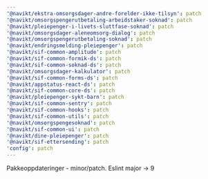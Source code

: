 ```yaml
---
'@navikt/ekstra-omsorgsdager-andre-forelder-ikke-tilsyn': patch
'@navikt/omsorgspengerutbetaling-arbeidstaker-soknad': patch
'@navikt/pleiepenger-i-livets-sluttfase-soknad': patch
'@navikt/omsorgsdager-aleneomsorg-dialog': patch
'@navikt/omsorgspengerutbetaling-soknad': patch
'@navikt/endringsmelding-pleiepenger': patch
'@navikt/sif-common-amplitude': patch
'@navikt/sif-common-formik-ds': patch
'@navikt/sif-common-soknad-ds': patch
'@navikt/omsorgsdager-kalkulator': patch
'@navikt/sif-common-forms-ds': patch
'@navikt/appstatus-react-ds': patch
'@navikt/sif-common-core-ds': patch
'@navikt/pleiepenger-sykt-barn': patch
'@navikt/sif-common-sentry': patch
'@navikt/sif-common-hooks': patch
'@navikt/sif-common-utils': patch
'@navikt/omsorgspengesoknad': patch
'@navikt/sif-common-ui': patch
'@navikt/dine-pleiepenger': patch
'@navikt/sif-ettersending': patch
'config': patch
---
```


Pakkeoppdateringer - minor/patch. Eslint major -> 9
